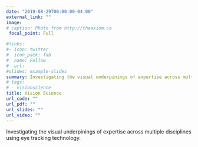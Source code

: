 ```yaml
---
date: "2019-08-29T00:00:00-04:00"
external_link: ""
image:
# caption: Photo from http://theaxiom.ca
 focal_point: Full

#links:
#- icon: twitter
#  icon_pack: fab
#  name: Follow
#  url: 
#slides: example-slides
summary: Investigating the visual underpinings of expertise across multiple disciplines using eye tracking technology.  
# tags:
# - visionscience
title: Vision Science
url_code: ""
url_pdf: ""
url_slides: ""
url_video: ""
---
```


Investigating the visual underpinings of expertise across multiple disciplines using eye tracking technology.    



